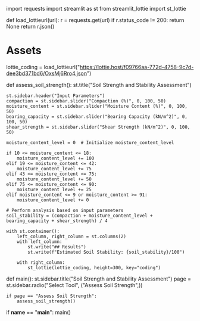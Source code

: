 import requests
import streamlit as st
from streamlit_lottie import st_lottie

def load_lottieurl(url):
    r = requests.get(url)
    if r.status_code != 200:
        return None
    return r.json()

# Assets
lottie_coding = load_lottieurl("https://lottie.host/f09766aa-772d-4758-9c7d-dee3bd371bd6/OxsMj6Rro4.json")

def assess_soil_strength():
    st.title("Soil Strength and Stability Assessment")

    st.sidebar.header("Input Parameters")
    compaction = st.sidebar.slider("Compaction (%)", 0, 100, 50)
    moisture_content = st.sidebar.slider("Moisture Content (%)", 0, 100, 50)
    bearing_capacity = st.sidebar.slider("Bearing Capacity (kN/m^2)", 0, 100, 50)
    shear_strength = st.sidebar.slider("Shear Strength (kN/m^2)", 0, 100, 50)

    moisture_content_level = 0  # Initialize moisture_content_level

    if 10 <= moisture_content <= 18:
        moisture_content_level += 100
    elif 19 <= moisture_content <= 42:
        moisture_content_level += 75
    elif 43 <= moisture_content <= 75:
        moisture_content_level += 50
    elif 75 <= moisture_content <= 90:
        moisture_content_level += 25
    elif moisture_content <= 9 or moisture_content >= 91:
        moisture_content_level += 0

    # Perform analysis based on input parameters
    soil_stability = (compaction + moisture_content_level + bearing_capacity + shear_strength) / 4

    with st.container():
        left_column, right_column = st.columns(2)
        with left_column:
            st.write("## Results")
            st.write(f"Estimated Soil Stability: {soil_stability}/100")
 
        with right_column:
            st_lottie(lottie_coding, height=300, key="coding")

def main():
    st.sidebar.title("Soil Strength and Stability Assessment")
    page = st.sidebar.radio("Select Tool", ("Assess Soil Strength",))

    if page == "Assess Soil Strength":
        assess_soil_strength()

if __name__ == "__main__":
    main()
